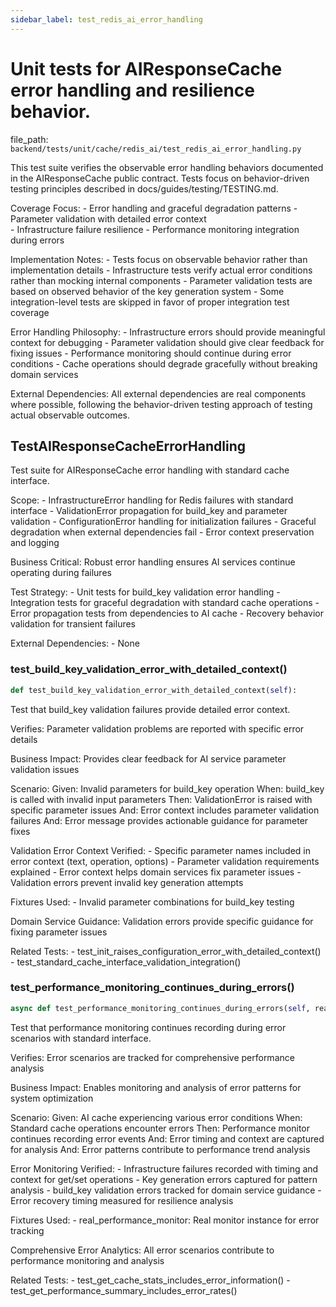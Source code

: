 ```yaml
---
sidebar_label: test_redis_ai_error_handling
---
```


# Unit tests for AIResponseCache error handling and resilience behavior.

  file_path: `backend/tests/unit/cache/redis_ai/test_redis_ai_error_handling.py`

This test suite verifies the observable error handling behaviors documented in the
AIResponseCache public contract. Tests focus on behavior-driven testing principles
described in docs/guides/testing/TESTING.md.

Coverage Focus:
    - Error handling and graceful degradation patterns
    - Parameter validation with detailed error context  
    - Infrastructure failure resilience
    - Performance monitoring integration during errors

Implementation Notes:
    - Tests focus on observable behavior rather than implementation details
    - Infrastructure tests verify actual error conditions rather than mocking internal components
    - Parameter validation tests are based on observed behavior of the key generation system
    - Some integration-level tests are skipped in favor of proper integration test coverage

Error Handling Philosophy:
    - Infrastructure errors should provide meaningful context for debugging
    - Parameter validation should give clear feedback for fixing issues
    - Performance monitoring should continue during error conditions
    - Cache operations should degrade gracefully without breaking domain services

External Dependencies:
    All external dependencies are real components where possible, following
    the behavior-driven testing approach of testing actual observable outcomes.

## TestAIResponseCacheErrorHandling

Test suite for AIResponseCache error handling with standard cache interface.

Scope:
    - InfrastructureError handling for Redis failures with standard interface
    - ValidationError propagation for build_key and parameter validation
    - ConfigurationError handling for initialization failures
    - Graceful degradation when external dependencies fail
    - Error context preservation and logging
    
Business Critical:
    Robust error handling ensures AI services continue operating during failures
    
Test Strategy:
    - Unit tests for build_key validation error handling
    - Integration tests for graceful degradation with standard cache operations
    - Error propagation tests from dependencies to AI cache
    - Recovery behavior validation for transient failures
    
External Dependencies:
    - None

### test_build_key_validation_error_with_detailed_context()

```python
def test_build_key_validation_error_with_detailed_context(self):
```

Test that build_key validation failures provide detailed error context.

Verifies:
    Parameter validation problems are reported with specific error details
    
Business Impact:
    Provides clear feedback for AI service parameter validation issues
    
Scenario:
    Given: Invalid parameters for build_key operation
    When: build_key is called with invalid input parameters
    Then: ValidationError is raised with specific parameter issues
    And: Error context includes parameter validation failures
    And: Error message provides actionable guidance for parameter fixes
    
Validation Error Context Verified:
    - Specific parameter names included in error context (text, operation, options)
    - Parameter validation requirements explained
    - Error context helps domain services fix parameter issues
    - Validation errors prevent invalid key generation attempts
    
Fixtures Used:
    - Invalid parameter combinations for build_key testing
    
Domain Service Guidance:
    Validation errors provide specific guidance for fixing parameter issues
    
Related Tests:
    - test_init_raises_configuration_error_with_detailed_context()
    - test_standard_cache_interface_validation_integration()

### test_performance_monitoring_continues_during_errors()

```python
async def test_performance_monitoring_continues_during_errors(self, real_performance_monitor):
```

Test that performance monitoring continues recording during error scenarios with standard interface.

Verifies:
    Error scenarios are tracked for comprehensive performance analysis
    
Business Impact:
    Enables monitoring and analysis of error patterns for system optimization
    
Scenario:
    Given: AI cache experiencing various error conditions
    When: Standard cache operations encounter errors
    Then: Performance monitor continues recording error events
    And: Error timing and context are captured for analysis
    And: Error patterns contribute to performance trend analysis
    
Error Monitoring Verified:
    - Infrastructure failures recorded with timing and context for get/set operations
    - Key generation errors captured for pattern analysis
    - build_key validation errors tracked for domain service guidance
    - Error recovery timing measured for resilience analysis
    
Fixtures Used:
    - real_performance_monitor: Real monitor instance for error tracking
    
Comprehensive Error Analytics:
    All error scenarios contribute to performance monitoring and analysis
    
Related Tests:
    - test_get_cache_stats_includes_error_information()
    - test_get_performance_summary_includes_error_rates()
